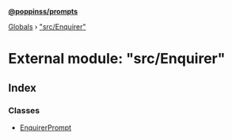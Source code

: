 **[@poppinss/prompts](../README.md)**

[Globals](../README.md) › ["src/Enquirer"](_src_enquirer_.md)

# External module: "src/Enquirer"

## Index

### Classes

* [EnquirerPrompt](../classes/_src_enquirer_.enquirerprompt.md)